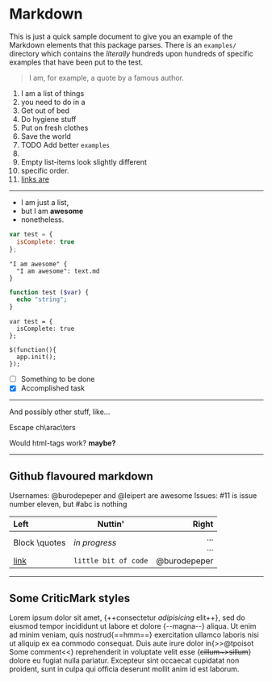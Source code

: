# Markdown #

This is just a quick sample document to give you an example of the Markdown elements that this package parses. There is an `examples/` directory which contains the _literally_ hundreds upon hundreds of specific examples that have been put to the test.

> I am, for example, a quote by a famous author.

1. I am a list of things
2. you need to do in a
  1. Get out of bed
  2. Do hygiene stuff
  3. Put on fresh clothes
  4. Save the world
  5. TODO Add better `examples`
  6.
  7. Empty list-items look slightly different
3. specific order.
4. [links are](</a thing too>)

---

- I am just a list,
- but I am **awesome**
- nonetheless.

```javascript
var test = {
  isComplete: true
};
```

```ass
"I am awesome" {
  "I am awesome": text.md
}
```

``` php
function test ($var) {
  echo "string";
}
```

```
var test = {
  isComplete: true
};
```

~~~
$(function(){
  app.init();
});
~~~

- [ ] Something to be done
- [x] Accomplished task

<!-- And of course comments work! -->
<!--
Also multiline comments, because that's the whole point.
-->

---

And possibly other stuff, like...

Escape ch\arac\ters

Would html-tags work? <strong class="test" id='andere test' data-id='item-14'>maybe?</strong>

<script type="text/javascript"></script>

---

## Github flavoured markdown

Usernames: @burodepeper and @leipert are awesome
Issues: #11 is issue number eleven, but #abc is nothing

| Left | __Nuttin'__ | Right |
| :------- | ----- | -------: |
| Block \quotes | _in progress_ | ...<div class='test'>... |
| [link](/link) | `little bit of code` | @burodepeper |

---

## Some CriticMark styles

Lorem ipsum dolor sit amet, {++consectetur *adipisicing* elit++}, sed do eiusmod tempor incididunt ut labore et dolore {--magna--} aliqua. Ut enim ad minim veniam, quis nostrud{==hmm==} exercitation ullamco laboris nisi ut aliquip ex ea commodo consequat. Duis aute irure dolor in{>>@tpoisot Some comment<<} reprehenderit in voluptate velit esse {~~cillum~>sillum~~} dolore eu fugiat nulla pariatur. Excepteur sint occaecat cupidatat non proident, sunt in culpa qui officia deserunt mollit anim id est laborum.
